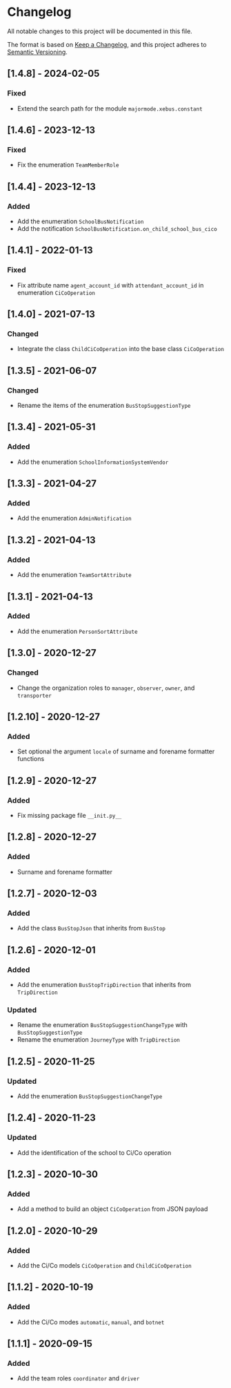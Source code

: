 # Changelog
All notable changes to this project will be documented in this file.

The format is based on [Keep a Changelog](https://keepachangelog.com/en/1.0.0/),
and this project adheres to [Semantic Versioning](https://semver.org/spec/v2.0.0.html).

## [1.4.8] - 2024-02-05
### Fixed
- Extend the search path for the module `majormode.xebus.constant`

## [1.4.6] - 2023-12-13
### Fixed
- Fix the enumeration `TeamMemberRole`

## [1.4.4] - 2023-12-13
### Added
- Add the enumeration `SchoolBusNotification`
- Add the notification `SchoolBusNotification.on_child_school_bus_cico`

## [1.4.1] - 2022-01-13
### Fixed
- Fix attribute name `agent_account_id` with `attendant_account_id` in enumeration `CiCoOperation`

## [1.4.0] - 2021-07-13
### Changed
- Integrate the class `ChildCiCoOperation` into the base class `CiCoOperation`

## [1.3.5] - 2021-06-07
### Changed
- Rename the items of the enumeration `BusStopSuggestionType`

## [1.3.4] - 2021-05-31
### Added
- Add the enumeration `SchoolInformationSystemVendor`

## [1.3.3] - 2021-04-27
### Added
- Add the enumeration `AdminNotification`

## [1.3.2] - 2021-04-13
### Added
- Add the enumeration `TeamSortAttribute`

## [1.3.1] - 2021-04-13
### Added
- Add the enumeration `PersonSortAttribute`

## [1.3.0] - 2020-12-27
### Changed
- Change the organization roles to `manager`, `observer`, `owner`, and `transporter`

## [1.2.10] - 2020-12-27
### Added
- Set optional the argument `locale` of surname and forename formatter functions

## [1.2.9] - 2020-12-27
### Added
- Fix missing package file `__init.py__`

## [1.2.8] - 2020-12-27
### Added
- Surname and forename formatter

## [1.2.7] - 2020-12-03
### Added
- Add the class `BusStopJson` that inherits from `BusStop`

## [1.2.6] - 2020-12-01
### Added
- Add the enumeration `BusStopTripDirection` that inherits from `TripDirection`
### Updated
- Rename the enumeration `BusStopSuggestionChangeType` with `BusStopSuggestionType`
- Rename the enumeration `JourneyType` with `TripDirection`

## [1.2.5] - 2020-11-25
### Updated
- Add the enumeration `BusStopSuggestionChangeType`

## [1.2.4] - 2020-11-23
### Updated
- Add the identification of the school to Ci/Co operation

## [1.2.3] - 2020-10-30
### Added
- Add a method to build an object `CiCoOperation` from JSON payload

## [1.2.0] - 2020-10-29
### Added
- Add the Ci/Co models `CiCoOperation` and `ChildCiCoOperation`

## [1.1.2] - 2020-10-19
### Added
- Add the Ci/Co modes `automatic`, `manual`, and `botnet`

## [1.1.1] - 2020-09-15
### Added
- Add the team roles `coordinator` and `driver`
